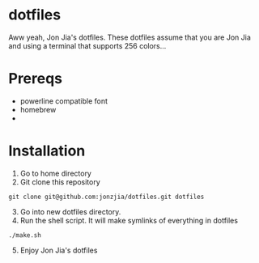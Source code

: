 dotfiles
========
Aww yeah, Jon Jia's dotfiles. These dotfiles assume that you are Jon Jia and
using a terminal that supports 256 colors...

Prereqs
=======
- powerline compatible font
- homebrew
- 

Installation
============
1. Go to home directory
2. Git clone this repository
```
git clone git@github.com:jonzjia/dotfiles.git dotfiles
```
3. Go into new dotfiles directory.
4. Run the shell script. It will make symlinks of everything in dotfiles
```
./make.sh
```
5. Enjoy Jon Jia's dotfiles
